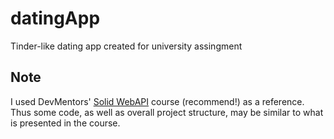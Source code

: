 # datingApp
Tinder-like dating app created for university assingment

## Note
I used DevMentors' [Solid WebAPI](https://platform.devmentors.io/courses/solid-web-api) course (recommend!) as a reference. Thus some code, as well as overall project structure, may be similar to what is presented in the course.
